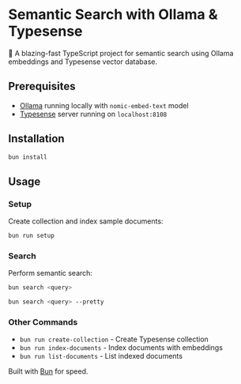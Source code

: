 # Semantic Search with Ollama & Typesense

🚀 A blazing-fast TypeScript project for semantic search using Ollama embeddings and Typesense vector database.

## Prerequisites

- [Ollama](https://ollama.ai/) running locally with `nomic-embed-text` model
- [Typesense](https://typesense.org/) server running on `localhost:8108`

## Installation

```bash
bun install
```

## Usage

### Setup
Create collection and index sample documents:
```bash
bun run setup
```

### Search
Perform semantic search:
```bash
bun search <query>

bun search <query> --pretty
```

### Other Commands
- `bun run create-collection` - Create Typesense collection
- `bun run index-documents` - Index documents with embeddings
- `bun run list-documents` - List indexed documents

Built with [Bun](https://bun.sh) for speed.
